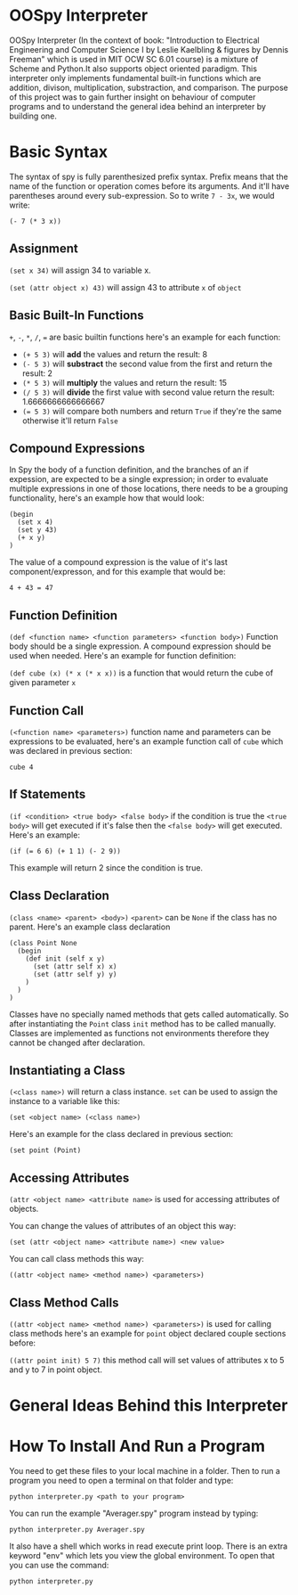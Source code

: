 # OOSpy Interpreter
OOSpy Interpreter (In the context of book: "Introduction to Electrical Engineering and Computer Science I by Leslie Kaelbling & figures by Dennis Freeman" which is used in MIT OCW SC 6.01 course) is a mixture of Scheme and Python.It also supports object oriented paradigm.
This interpreter only implements fundamental built-in functions which are addition, divison, multiplication, substraction, and comparison. The purpose of this project was to gain further insight on behaviour of computer programs and to understand the general idea behind an interpreter by building one.

# Basic Syntax
The syntax of spy is fully parenthesized prefix syntax. Prefix means that the name of the function or operation comes before its arguments. And it'll have parentheses around every sub-expression. So to write `7 - 3x`, we would write:

`(- 7 (* 3 x))`

## Assignment
`(set x 34)` will assign 34 to variable x.

`(set (attr object x) 43)` will assign 43 to attribute `x` of `object`

## Basic Built-In Functions
`+`, `-`, `*`, `/`, `=` are basic builtin functions here's an example for each function:
- `(+ 5 3)` will **add** the values and return the result: 8
- `(- 5 3)` will **substract** the second value from the first and return the result: 2
- `(* 5 3)` will **multiply** the values and return the result: 15
- `(/ 5 3)` will **divide** the first value with second value return the result: 1.6666666666666667
- `(= 5 3)` will compare both numbers and return `True` if they're the same otherwise it'll return `False`

## Compound Expressions
In Spy the body of a function definition, and the branches of an if expession, are expected to be a single expression;
in order to evaluate multiple expressions in one of those locations, there needs to be a grouping functionality, here's an example how that would look:

```
(begin
  (set x 4)
  (set y 43)
  (+ x y)
)
  ```

The value of a compound expression is the value of it's last component/expresson, and for this example that would be:

`4 + 43 = 47`

## Function Definition
`(def <function name> <function parameters> <function body>)` Function body should be a single expression. A compound expression should be used when needed. Here's an example for function definition:

`(def cube (x) (* x (* x x))` is a function that would return the cube of given parameter `x`

## Function Call
`(<function name> <parameters>)` function name and parameters can be expressions to be evaluated, here's an example function call of `cube` which was declared in previous section:

`cube 4`

## If Statements

`(if <condition> <true body> <false body>` if the condition is true the `<true body>` will get executed if it's false then the `<false body>` will get executed. Here's an example:

`(if (= 6 6) (+ 1 1) (- 2 9))` 

This example will return 2 since the condition is true.

## Class Declaration
`(class <name> <parent> <body>)` `<parent>` can be `None` if the class has no parent.
Here's an example class declaration

```
(class Point None
  (begin
    (def init (self x y)
      (set (attr self x) x)
      (set (attr self y) y)
    )
  )
)
```
Classes have no specially named methods that gets called automatically. So after instantiating the `Point` class `init` method has to be called manually.
Classes are implemented as functions not environments therefore they cannot be changed after declaration.

## Instantiating a Class

`(<class name>)` will return a class instance. `set` can be used to assign the instance to a variable like this:

`(set <object name> (<class name>)`

Here's an example for the class declared in previous section:

`(set point (Point)`

## Accessing Attributes

`(attr <object name> <attribute name>` is used for accessing attributes of objects.

You can change the values of attributes of an object this way:

`(set (attr <object name> <attribute name>) <new value>`

You can call class methods this way:

`((attr <object name> <method name>) <parameters>)`


## Class Method Calls

`((attr <object name> <method name>) <parameters>)` is used for calling class methods here's an example for `point` object declared couple sections before:

`((attr point init) 5 7)` this method call will set values of attributes x to 5 and y to 7 in point object.



# General Ideas Behind this Interpreter

# How To Install And Run a Program
You need to get these files to your local machine in a folder. Then to run a program you need to open a terminal on that folder and type:

`python interpreter.py <path to your program>`

You can run the example "Averager.spy" program instead by typing:

`python interpreter.py Averager.spy`

It also have a shell which works in read execute print loop. There is an extra keyword "env" which lets you view the global environment.
To open that you can use the command:

`python interpreter.py`
